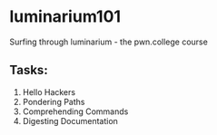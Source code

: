 # luminarium101
Surfing through luminarium - the pwn.college course

## Tasks:
1. Hello Hackers
2. Pondering Paths
3. Comprehending Commands
4. Digesting Documentation
